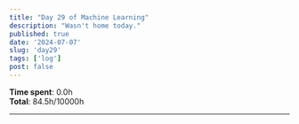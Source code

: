 ```yaml
---
title: "Day 29 of Machine Learning"
description: "Wasn't home today."
published: true
date: '2024-07-07'
slug: 'day29'
tags: ['log']
post: false
---
```

<script>
    import Image from '$lib/components/Image.svelte';
</script>

**Time spent**: 0.0h<br /> **Total**: 84.5h/10000h

___
